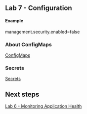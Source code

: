 ## Lab 7 - Configuration

#### Example

management.security.enabled=false

### About ConfigMaps

[ConfigMaps](https://docs.openshift.com/container-platform/3.11/dev_guide/configmaps.html)

### Secrets

[Secrets](https://docs.openshift.com/container-platform/3.11/dev_guide/secrets.html)


## Next steps

[Lab 6 - Monitoring Application Health ](lab6.md)